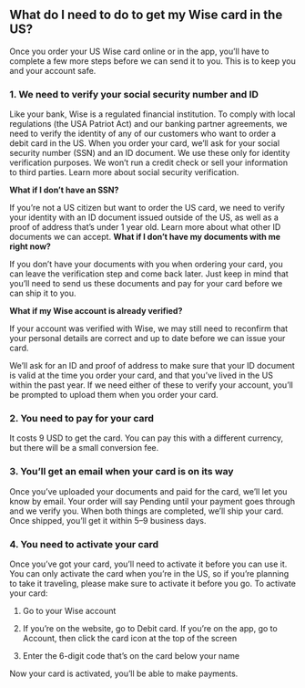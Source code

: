 ## What do I need to do to get my Wise card in the US?  
Once you order your US Wise card online or in the app, you’ll have to complete a few more steps before we can send it to you. This is to keep you and your account safe.

### 1\. We need to verify your social security number and ID 

Like your bank, Wise is a regulated financial institution. To comply with local regulations (the USA Patriot Act) and our banking partner agreements, we need to verify the identity of any of our customers who want to order a debit card in the US. When you order your card, we’ll ask for your social security number (SSN) and an ID document. We use these only for identity verification purposes. We won’t run a credit check or sell your information to third parties. Learn more about social security verification.

 **What if I don’t have an SSN?**

If you’re not a US citizen but want to order the US card, we need to verify your identity with an ID document issued outside of the US, as well as a proof of address that’s under 1 year old. Learn more about what other ID documents we can accept. **What if I don’t have my documents with me right now?**

If you don’t have your documents with you when ordering your card, you can leave the verification step and come back later. Just keep in mind that you’ll need to send us these documents and pay for your card before we can ship it to you. 

**What if my Wise account is already verified?**

If your account was verified with Wise, we may still need to reconfirm that your personal details are correct and up to date before we can issue your card. 

We’ll ask for an ID and proof of address to make sure that your ID document is valid at the time you order your card, and that you’ve lived in the US within the past year. If we need either of these to verify your account, you’ll be prompted to upload them when you order your card.

### 2\. You need to pay for your card

It costs 9 USD to get the card. You can pay this with a different currency, but there will be a small conversion fee. 

### 3\. You’ll get an email when your card is on its way

Once you’ve uploaded your documents and paid for the card, we’ll let you know by email. Your order will say Pending until your payment goes through and we verify you. When both things are completed, we’ll ship your card. Once shipped, you’ll get it within 5–9 business days. 

### 4\. You need to activate your card

Once you’ve got your card, you’ll need to activate it before you can use it. You can only activate the card when you’re in the US, so if you’re planning to take it traveling, please make sure to activate it before you go. To activate your card: 

  1. Go to your Wise account

  2. If you’re on the website, go to Debit card. If you’re on the app, go to Account, then click the card icon at the top of the screen

  3. Enter the 6-digit code that’s on the card below your name




Now your card is activated, you’ll be able to make payments.
